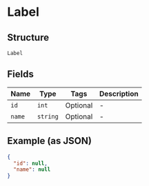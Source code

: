 
# Label

## Structure

`Label`

## Fields

| Name | Type | Tags | Description |
|  --- | --- | --- | --- |
| `id` | `int` | Optional | - |
| `name` | `string` | Optional | - |

## Example (as JSON)

```json
{
  "id": null,
  "name": null
}
```

